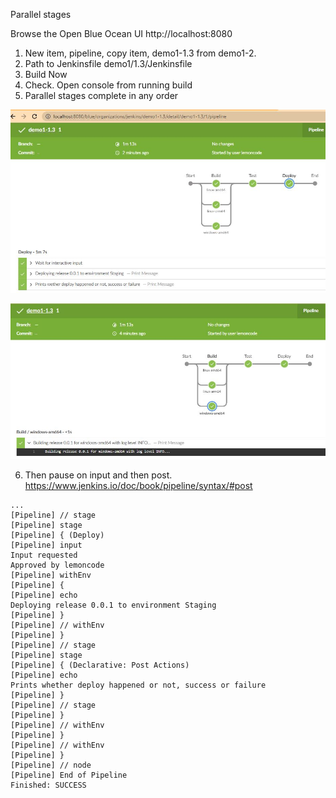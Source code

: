 Parallel stages

Browse the Open Blue Ocean UI http://localhost:8080

1. New item, pipeline, copy item, demo1-1.3 from demo1-2.
2. Path to Jenkinsfile demo1/1.3/Jenkinsfile 
3. Build Now 
4. Check. Open console from running build
5. Parallel stages complete in any order

<img src="ParallelStages.JPG">

![Parallel Windows Stage](https://github.com/monicacrespo/bootcamp-devops-jenkins/blob/main/demo1/1.3/ParallelStagesWindows.JPG)

6. Then pause on input and then post. https://www.jenkins.io/doc/book/pipeline/syntax/#post

```
...
[Pipeline] // stage
[Pipeline] stage
[Pipeline] { (Deploy)
[Pipeline] input
Input requested
Approved by lemoncode
[Pipeline] withEnv
[Pipeline] {
[Pipeline] echo
Deploying release 0.0.1 to environment Staging
[Pipeline] }
[Pipeline] // withEnv
[Pipeline] }
[Pipeline] // stage
[Pipeline] stage
[Pipeline] { (Declarative: Post Actions)
[Pipeline] echo
Prints whether deploy happened or not, success or failure
[Pipeline] }
[Pipeline] // stage
[Pipeline] }
[Pipeline] // withEnv
[Pipeline] }
[Pipeline] // withEnv
[Pipeline] }
[Pipeline] // node
[Pipeline] End of Pipeline
Finished: SUCCESS
```

